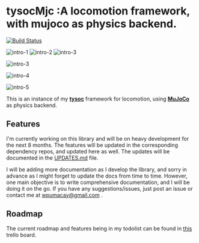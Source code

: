 # tysocMjc :A locomotion framework, with mujoco as physics backend.

[![Build Status](https://travis-ci.com/wpumacay/tysocMjc.svg?branch=master)](https://travis-ci.com/wpumacay/tysocMjc)

![intro-1](_imgs/gif_tysocMjc_progress_1_1.gif) ![intro-2](_imgs/gif_tysocMjc_progress_1_2.gif) ![intro-3](_imgs/gif_tysocMjc_progress_1_3.gif)

![intro-3](_imgs/img_tysocmjc_terrains.png)

![intro-4](_imgs/img_tysocmjc_sensors.png)

![intro-5](_imgs/img_tysocmjc_agents.png)

This is an instance of my [**tysoc**](https://github.com/wpumacay/tysocCore) framework 
for locomotion, using [**MuJoCo**](http://mujoco.org) as physics backend.

## Features

I'm currently working on this library and will be on heavy development for the next 8 months. The features will be updated in the corresponding dependency repos, and updated here as well. The updates will be documented in the [UPDATES.md](https://github.com/wpumacay/tysocMjc/blob/master/doc/UPDATES.md) file.

I will be adding more documentation as I develop the library, and sorry in advance as I might forget to update the docs from time to time. However, one main objective is to write comprehensive documentation, and I will be doing it on the go. If you have any suggestions/issues, just post an issue or contact me at wpumacay@gmail.com .

## Roadmap

The current roadmap and features being in my todolist can be found in [this](https://trello.com/b/pLkqprwU) trello board.
